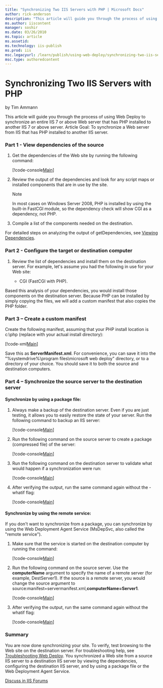 ```yaml
---
title: "Synchronizing Two IIS Servers with PHP | Microsoft Docs"
author: rick-anderson
description: "This article will guide you through the process of using Web Deploy to synchronize an entire IIS 7 or above Web server that has PHP installed to another IIS..."
ms.author: iiscontent
manager: soshir
ms.date: 03/26/2010
ms.topic: article
ms.assetid: 
ms.technology: iis-publish
ms.prod: iis
msc.legacyurl: /learn/publish/using-web-deploy/synchronizing-two-iis-servers-with-php
msc.type: authoredcontent
---
```

Synchronizing Two IIS Servers with PHP
====================
by Tim Ammann

This article will guide you through the process of using Web Deploy to synchronize an entire IIS 7 or above Web server that has PHP installed to another IIS 7 or above server. Article Goal: To synchronize a Web server from IIS that has PHP installed to another IIS server.

### Part 1 - View dependencies of the source

1. Get the dependencies of the Web site by running the following command:  

    [!code-console[Main](synchronizing-two-iis-servers-with-php/samples/sample1.cmd)]
2. Review the output of the dependencies and look for any script maps or installed components that are in use by the site.  

    > [!NOTE]
    > In most cases on Windows Server 2008, PHP is installed by using the built-in FastCGI module, so the dependency check will show CGI as a dependency, not PHP.
3. Compile a list of the components needed on the destination.

For detailed steps on analyzing the output of getDependencies, see [Viewing Dependencies](https://technet.microsoft.com/en-us/library/dd569091(WS.10).aspx "Viewing Dependencies").

### Part 2 - Configure the target or destination computer

1. Review the list of dependencies and install them on the destination server. For example, let's assume you had the following in use for your Web site:  

    - CGI (FastCGI with PHP).

Based this analysis of your dependencies, you would install those components on the destination server. Because PHP can be installed by simply copying the files, we will add a custom manifest that also copies the PHP folder.

### Part 3 – Create a custom manifest

Create the following manifest, assuming that your PHP install location is c:\php (replace with your actual install directory):

[!code-xml[Main](synchronizing-two-iis-servers-with-php/samples/sample2.xml)]

Save this as **ServerManifest.xml**. For convenience, you can save it into the "%systemdrive%\program files\microsoft web deploy" directory, or to a directory of your choice. You should save it to both the source and destination computers.

### Part 4 – Synchronize the source server to the destination server

#### Synchronize by using a package file:

1. Always make a backup of the destination server. Even if you are just testing, it allows you to easily restore the state of your server. Run the following command to backup an IIS server:  

    [!code-console[Main](synchronizing-two-iis-servers-with-php/samples/sample3.cmd)]
2. Run the following command on the source server to create a package (compressed file) of the server:  

    [!code-console[Main](synchronizing-two-iis-servers-with-php/samples/sample4.cmd)]
3. Run the following command on the destination server to validate what would happen if a synchronization were run:  

    [!code-console[Main](synchronizing-two-iis-servers-with-php/samples/sample5.cmd)]
4. After verifying the output, run the same command again without the -whatif flag:  

    [!code-console[Main](synchronizing-two-iis-servers-with-php/samples/sample6.cmd)]

#### Synchronize by using the remote service:

If you don't want to synchronize from a package, you can synchronize by using the Web Deployment Agent Service (MsDepSvc, also called the "remote service").

1. Make sure that the service is started on the destination computer by running the command:  

    [!code-console[Main](synchronizing-two-iis-servers-with-php/samples/sample7.cmd)]
2. Run the following command on the source server. Use the **computerName** argument to specify the name of a remote server (for example, DestServer1). If the source is a remote server, you would change the source argument to source:manifest=servermanifest.xml,**computerName=Server1**.  

    [!code-console[Main](synchronizing-two-iis-servers-with-php/samples/sample8.cmd)]
3. After verifying the output, run the same command again without the whatif flag:  

    [!code-console[Main](synchronizing-two-iis-servers-with-php/samples/sample9.cmd)]

### Summary

You are now done synchronizing your site. To verify, test browsing to the Web site on the destination server. For troubleshooting help, see [Troubleshooting Web Deploy](../troubleshooting-web-deploy/troubleshooting-web-deploy.md "Troubleshooting MS Deploy"). You synchronized a Web site from a source IIS server to a destination IIS server by viewing the dependencies, configuring the destination IIS server, and by using a package file or the Web Deployment Agent Service.

[Discuss in IIS Forums](https://forums.iis.net/1144.aspx)